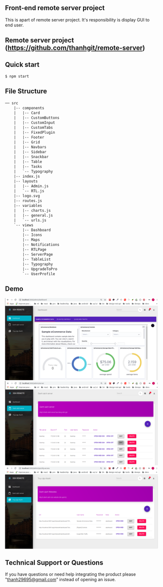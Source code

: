 ## Front-end remote server project
This is apart of remote server project. It's responsibility is display GUI to end user.

## Remote server project (https://github.com/thanhgit/remote-server)

## Quick start
```text
$ npm start
```
## File Structure
```
── src
    |-- components
    |   |-- Card
    |   |-- CustomButtons
    |   |-- CustomInput
    |   |-- CustomTabs
    |   |-- FixedPlugin
    |   |-- Footer
    |   |-- Grid
    |   |-- Navbars
    |   |-- Sidebar
    |   |-- Snackbar
    |   |-- Table
    |   |-- Tasks
    |   `-- Typography
    |-- index.js
    |-- layouts
    |   |-- Admin.js
    |   `-- RTL.js
    |-- logo.svg
    |-- routes.js
    |-- variables
    |   |-- charts.js
    |   |-- general.js
    |   `-- urls.js
    `-- views
        |-- Dashboard
        |-- Icons
        |-- Maps
        |-- Notifications
        |-- RTLPage
        |-- ServerPage
        |-- TableList
        |-- Typography
        |-- UpgradeToPro
        `-- UserProfile
```
## Demo
![dashboard](documentation/dashboard.png)
![server](documentation/servers.png)
![access quickly](documentation/accessquickly.png)

## Technical Support or Questions

If you have questions or need help integrating the product please "thanh29695@gmail.com" instead of opening an issue.

